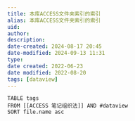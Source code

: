 ```yaml
---
title: 本库ACCESS文件夹索引的索引
alias: 本库ACCESS文件夹索引的索引
uid: 
author: 
description: 
date-created: 2024-08-17 20:45
date-modified: 2024-09-13 11:31
type: 
date created: 2022-06-23
date modified: 2022-08-20
tags: [dataview]
---
```


```dataview
TABLE tags
FROM [[ACCESS 笔记组织法]] AND #dataview
SORT file.name asc
```
